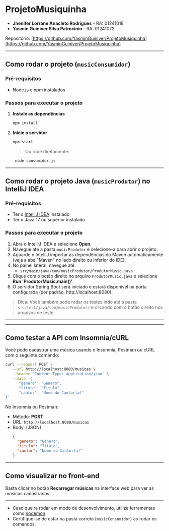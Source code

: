 # ProjetoMusiquinha

- **Jhenifer Lorrane Anacleto Rodrigues** - RA: 01241018
- **Yasmin Guiniver Silva Patrocinio** - RA: 01241072

Repositório: [https://github.com/YasminGuiniver/ProjetoMusiquinha](https://github.com/YasminGuiniver/ProjetoMusiquinha)

---

## Como rodar o projeto (`musicConsumidor`)

### Pré-requisitos

- Node.js e npm instalados

### Passos para executar o projeto

1. **Instale as dependências**

   ```bash
   npm install
   ```

2. **Inicie o servidor**

   ```bash
   npm start
   ```

   > Ou rode diretamente:

   ```bash
    node consumidor.js
   ```

---

## Como rodar o projeto Java (`musicProdutor`) no IntelliJ IDEA

### Pré-requisitos

- Ter o [IntelliJ IDEA](https://www.jetbrains.com/idea/download/) instalado
- Ter o Java 17 ou superior instalado

### Passos para executar o projeto

1. Abra o IntelliJ IDEA e selecione **Open**.
2. Navegue até a pasta `musicProdutor` e selecione-a para abrir o projeto.
3. Aguarde o IntelliJ importar as dependências do Maven automaticamente (veja a aba "Maven" no lado direito ou inferior do IDE).
4. No painel lateral, navegue até:
   - `src/main/java/com/musicProdutor/ProdutorMusic.java`
5. Clique com o botão direito no arquivo `ProdutorMusic.java` e selecione **Run 'ProdutorMusic.main()'**.
6. O servidor Spring Boot será iniciado e estará disponível na porta configurada (por padrão, http://localhost:8080).

> Dica: Você também pode rodar os testes indo até a pasta `src/test/java/com/musicProdutor/` e clicando com o botão direito nos arquivos de teste.

---

---

## Como testar a API com Insomnia/cURL

Você pode cadastrar uma música usando o Insomnia, Postman ou cURL com o seguinte comando:

```bash
curl --request POST \
   --url http://localhost:8080/musicas \
   --header 'Content-Type: application/json' \
   --data '{
      "genero": "Genero",
      "titulo": "Titulo",
      "cantor": "Nome do Cantor(a)"
}'
```

No Insomnia ou Postman:

- Método: **POST**
- URL: `http://localhost:8080/musicas`
- Body: (JSON)
  ```json
  {
    "genero": "Genero",
    "titulo": "Titulo",
    "cantor": "Nome do Cantor(a)"
  }
  ```

---

## Como visualizar no front-end

Basta clicar no botão **Recarregar músicas** na interface web para ver as músicas cadastradas.

---

- Caso queira rodar em modo de desenvolvimento, utilize ferramentas como [nodemon](https://www.npmjs.com/package/nodemon).
- Certifique-se de estar na pasta correta (`musicConsumidor`) ao rodar os comandos.
